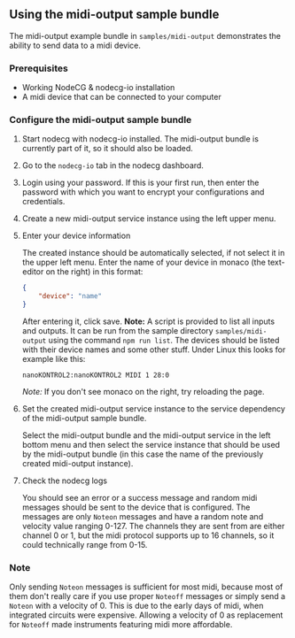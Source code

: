 ## Using the midi-output sample bundle

The midi-output example bundle in `samples/midi-output` demonstrates the ability to send data to a midi device.

### Prerequisites

-   Working NodeCG & nodecg-io installation
-   A midi device that can be connected to your computer

### Configure the midi-output sample bundle

1. Start nodecg with nodecg-io installed. The midi-output bundle is currently part of it, so it should also be loaded.

2. Go to the `nodecg-io` tab in the nodecg dashboard.

3. Login using your password. If this is your first run, then enter the password with which you want to encrypt your configurations and credentials.

4. Create a new midi-output service instance using the left upper menu.

5. Enter your device information

    The created instance should be automatically selected, if not select it in the upper left menu. Enter the name of your device in monaco (the text-editor on the right) in this format:

    ```json
    {
        "device": "name"
    }
    ```

    After entering it, click save.
    **Note:** A script is provided to list all inputs and outputs. It can be run from the sample directory `samples/midi-output` using the command `npm run list`. The devices should be listed with their device names and some other stuff.
    Under Linux this looks for example like this:

    ```
    nanoKONTROL2:nanoKONTROL2 MIDI 1 28:0
    ```

    _Note:_ If you don't see monaco on the right, try reloading the page.

6. Set the created midi-output service instance to the service dependency of the midi-output sample bundle.

    Select the midi-output bundle and the midi-output service in the left bottom menu and then select the service instance that should be used by the midi-output bundle (in this case the name of the previously created midi-output instance).

7. Check the nodecg logs

    You should see an error or a success message and random midi messages should be sent to the device that is configured. The messages are only `Noteon` messages and have a random note and velocity value ranging 0-127. The channels they are sent from are either channel 0 or 1, but the midi protocol supports up to 16 channels, so it could technically range from 0-15.

### Note

Only sending `Noteon` messages is sufficient for most midi, because most of them don't really care if you use proper `Noteoff` messages or simply send a `Noteon` with a velocity of 0. This is due to the early days of midi, when integrated circuits were expensive. Allowing a velocity of 0 as replacement for `Noteoff` made instruments featuring midi more affordable.
